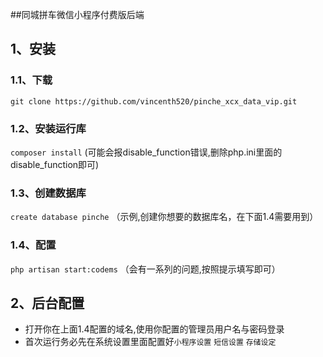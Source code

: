##同城拼车微信小程序付费版后端

## 1、安装

### 1.1、下载
`git clone https://github.com/vincenth520/pinche_xcx_data_vip.git`

### 1.2、安装运行库
`composer install`
(可能会报disable_function错误,删除php.ini里面的disable_function即可)

### 1.3、创建数据库
`create database pinche`
（示例,创建你想要的数据库名，在下面1.4需要用到）

### 1.4、配置
`php artisan start:codems`
（会有一系列的问题,按照提示填写即可）


## 2、后台配置

- 打开你在上面1.4配置的域名,使用你配置的管理员用户名与密码登录
- 首次运行务必先在系统设置里面配置好`小程序设置` `短信设置` `存储设定` 


